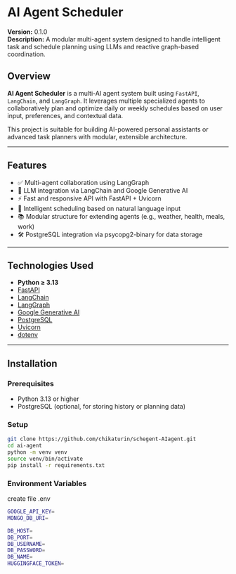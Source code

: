 # AI Agent Scheduler

**Version:** 0.1.0  
**Description:** A modular multi-agent system designed to handle intelligent task and schedule planning using LLMs and reactive graph-based coordination.

## Overview

**AI Agent Scheduler** is a multi-AI agent system built using `FastAPI`, `LangChain`, and `LangGraph`. It leverages multiple specialized agents to collaboratively plan and optimize daily or weekly schedules based on user input, preferences, and contextual data.

This project is suitable for building AI-powered personal assistants or advanced task planners with modular, extensible architecture.

---

## Features

- ✅ Multi-agent collaboration using LangGraph
- 🧠 LLM integration via LangChain and Google Generative AI
- ⚡ Fast and responsive API with FastAPI + Uvicorn
- 📅 Intelligent scheduling based on natural language input
- 📚 Modular structure for extending agents (e.g., weather, health, meals, work)
- 🛠️ PostgreSQL integration via psycopg2-binary for data storage

---

## Technologies Used

- **Python ≥ 3.13**
- [FastAPI](https://fastapi.tiangolo.com/)
- [LangChain](https://www.langchain.com/)
- [LangGraph](https://github.com/langchain-ai/langgraph)
- [Google Generative AI](https://ai.google.dev/)
- [PostgreSQL](https://www.postgresql.org/)
- [Uvicorn](https://www.uvicorn.org/)
- [dotenv](https://pypi.org/project/python-dotenv/)

---

## Installation

### Prerequisites

- Python 3.13 or higher
- PostgreSQL (optional, for storing history or planning data)

### Setup

```bash
git clone https://github.com/chikaturin/schegent-AIagent.git
cd ai-agent
python -m venv venv
source venv/bin/activate
pip install -r requirements.txt
```

### Environment Variables

create file .env

```bash
GOOGLE_API_KEY=
MONGO_DB_URI=

DB_HOST=
DB_PORT=
DB_USERNAME=
DB_PASSWORD=
DB_NAME=
HUGGINGFACE_TOKEN=
```
